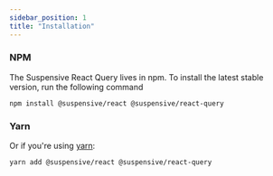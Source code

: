 ```yaml
---
sidebar_position: 1
title: "Installation"
---
```


### NPM

The Suspensive React Query lives in npm. To install the latest stable version, run the following command

```shell
npm install @suspensive/react @suspensive/react-query
```

### Yarn

Or if you're using <a href="https://classic.yarnpkg.com/en/docs/install/" target="_blank">yarn</a>:

```shell
yarn add @suspensive/react @suspensive/react-query
```
